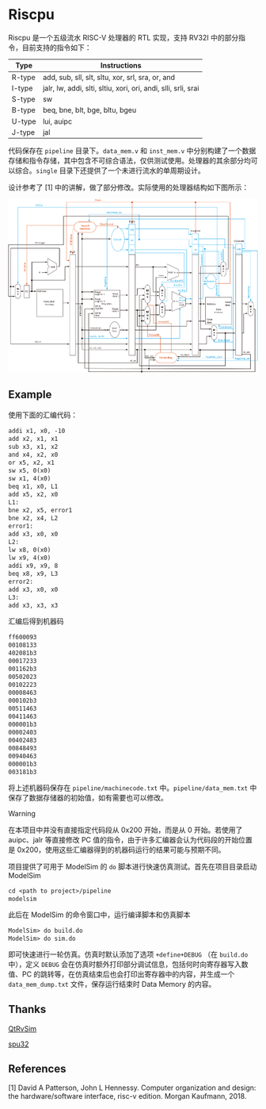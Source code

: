 # Riscpu

Riscpu 是一个五级流水 RISC-V 处理器的 RTL 实现，支持 RV32I 中的部分指令，目前支持的指令如下：

| Type   | Instructions                                                 |
| ------ | ------------------------------------------------------------ |
| R-type | add, sub, sll, slt, sltu, xor, srl, sra, or, and             |
| I-type | jalr, lw, addi, slti, sltiu, xori, ori, andi, slli, srli, srai |
| S-type | sw                                                           |
| B-type | beq, bne, blt, bge, bltu, bgeu                               |
| U-type | lui, auipc                                                   |
| J-type | jal                                                          |

代码保存在 `pipeline` 目录下。`data_mem.v` 和 `inst_mem.v` 中分别构建了一个数据存储和指令存储，其中包含不可综合语法，仅供测试使用。处理器的其余部分均可以综合。`single` 目录下还提供了一个未进行流水的单周期设计。

设计参考了 \[1\] 中的讲解，做了部分修改。实际使用的处理器结构如下图所示：

![riscpu](README.assets/riscpu.svg)

## Example

使用下面的汇编代码：

```assembly
addi x1, x0, -10
add x2, x1, x1
sub x3, x1, x2
and x4, x2, x0
or x5, x2, x1
sw x5, 0(x0)
sw x1, 4(x0)
beq x1, x0, L1
add x5, x2, x0
L1:
bne x2, x5, error1
bne x2, x4, L2
error1: 
add x3, x0, x0
L2:
lw x8, 0(x0)
lw x9, 4(x0)
addi x9, x9, 8
beq x8, x9, L3
error2:
add x3, x0, x0
L3:
add x3, x3, x3
```

汇编后得到机器码

```text
ff600093
00108133
402081b3
00017233
001162b3
00502023
00102223
00008463
000102b3
00511463
00411463
000001b3
00002403
00402483
00848493
00940463
000001b3
003181b3
```

将上述机器码保存在 `pipeline/machinecode.txt` 中。`pipeline/data_mem.txt` 中保存了数据存储器的初始值，如有需要也可以修改。

> [!WARNING]  
> 在本项目中并没有直接指定代码段从 0x200 开始，而是从 0 开始。若使用了 auipc、jalr 等直接修改 PC 值的指令，由于许多汇编器会认为代码段的开始位置是 0x200，使用这些汇编器得到的机器码运行的结果可能与预期不同。

项目提供了可用于 ModelSim 的 `do` 脚本进行快速仿真测试。首先在项目目录启动 ModelSim

```shell
cd <path to project>/pipeline
modelsim
```

此后在 ModelSim 的命令窗口中，运行编译脚本和仿真脚本

```modelsim
ModelSim> do build.do
ModelSim> do sim.do
```

即可快速进行一轮仿真。仿真时默认添加了选项 `+define+DEBUG` （在 `build.do` 中），定义 `DEBUG` 会在仿真时额外打印部分调试信息，包括何时向寄存器写入数值、PC 的跳转等，在仿真结束后也会打印出寄存器中的内容，并生成一个 `data_mem_dump.txt` 文件，保存运行结束时 Data Memory 的内容。

## Thanks

[QtRvSim](https://github.com/cvut/qtrvsim)

[spu32](https://github.com/maikmerten/spu32)

## References

\[1\] David A Patterson, John L Hennessy. Computer organization and design: the hardware/software interface, risc-v edition. Morgan Kaufmann, 2018.
